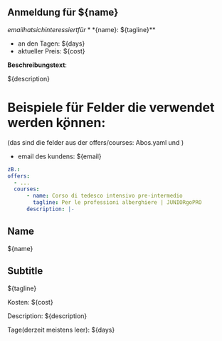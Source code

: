 Anmeldung für ${name}
--------

${email} hat sich interessiert für **${name}: ${tagline}**

- an den Tagen: ${days}
- aktueller Preis: ${cost}

**Beschreibungstext**:

${description}


Beispiele für Felder die verwendet werden k̨önnen:
===================================================

(das sind die felder aus der offers/courses: Abos.yaml und )
+ email des kundens: ${email}

```yaml
zB.:
offers:
  - ...
  courses:
      - name: Corso di tedesco intensivo pre-intermedio
        tagline: Per le professioni alberghiere | JUNIORgoPRO
      description: |-
```

Name
----

  ${name} 

Subtitle
----
  ${tagline}



Kosten: ${cost}

Description:
${description}



Tage(derzeit meistens leer): ${days}



